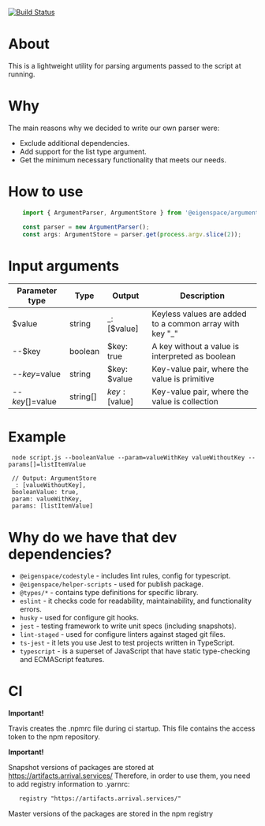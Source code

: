 [![Build Status](https://travis-ci.com/eigen-space/argument-parser.svg?branch=master)](https://travis-ci.com/eigen-space/argument-parser)

# About
 
This is a lightweight utility for parsing arguments passed to the script at running.

# Why

The main reasons why we decided to write our own parser were:
* Exclude additional dependencies.
* Add support for the list type argument.
* Get the minimum necessary functionality that meets our needs.

# How to use

```typescript
    import { ArgumentParser, ArgumentStore } from '@eigenspace/argument-parser';

    const parser = new ArgumentParser();
    const args: ArgumentStore = parser.get(process.argv.slice(2));
```

# Input arguments

| Parameter type | Type | Output | Description |
| ------ | ------ | ------ | ------ |
| $value | string | _: [$value] | Keyless values are added to a common array with key "_" |
| --$key | boolean | $key: true | A key without a value is interpreted as boolean |
| --$key=$value | string | $key: $value | Key-value pair, where the value is primitive |
| --$key[]=$value | string[] | $key: [$value] | Key-value pair, where the value is collection |

# Example

```node
 node script.js --booleanValue --param=valueWithKey valueWithoutKey --params[]=listItemValue
 
 // Output: ArgumentStore
 _: [valueWithoutKey],
 booleanValue: true,
 param: valueWithKey,
 params: [listItemValue]
```


# Why do we have that dev dependencies?

* `@eigenspace/codestyle` - includes lint rules, config for typescript.
* `@eigenspace/helper-scripts` - used for publish package.
* `@types/*` - contains type definitions for specific library.
* `eslint` - it checks code for readability, maintainability, and functionality errors.
* `husky` - used for configure git hooks.
* `jest` - testing framework to write unit specs (including snapshots).
* `lint-staged` - used for configure linters against staged git files.
* `ts-jest` - it lets you use Jest to test projects written in TypeScript.
* `typescript` - is a superset of JavaScript that have static type-checking and ECMAScript features.

# CI

**Important!**

Travis creates the .npmrc file during ci startup. This file contains the access token to the npm repository.

**Important!**

Snapshot versions of packages are stored at https://artifacts.arrival.services/
 Therefore, in order to use them, you need to add registry information to .yarnrc:
 
 ```markdown
    registry "https://artifacts.arrival.services/"
 ```
 
Master versions of the packages are stored in the npm registry
